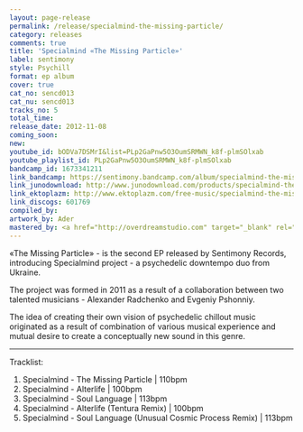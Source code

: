 ```yaml
---
layout: page-release
permalink: /release/specialmind-the-missing-particle/
category: releases
comments: true
title: 'Specialmind «The Missing Particle»'
label: sentimony
style: Psychill
format: ep album
cover: true
cat_no: sencd013
cat_nu: sencd013
tracks_no: 5
total_time: 
release_date: 2012-11-08
coming_soon: 
new: 
youtube_id: bODVa7DSMrI&list=PLp2GaPnw5O3OumSRMWN_k8f-plmSOlxab
youtube_playlist_id: PLp2GaPnw5O3OumSRMWN_k8f-plmSOlxab
bandcamp_id: 1673341211
link_bandcamp: https://sentimony.bandcamp.com/album/specialmind-the-missing-particle
link_junodownload: http://www.junodownload.com/products/specialmind-the-missing-particle/2078081-02
link_ektoplazm: http://www.ektoplazm.com/free-music/specialmind-the-missing-particle
link_discogs: 601769
compiled_by: 
artwork_by: Ader
mastered_by: <a href="http://overdreamstudio.com" target="_blank" rel="noopener">Makus (Overdream Studio)</a>
---
```


«The Missing Particle» - is the second EP released by Sentimony Records, introducing Specialmind project - a psychedelic downtempo duo from Ukraine.

The project was formed in 2011 as a result of a collaboration between two talented musicians - Alexander Radchenko and Evgeniy Pshonniy.

The idea of creating their own vision of psychedelic chillout music originated as a result of combination of various musical experience and mutual desire to create a conceptually new sound in this genre.

---
Tracklist:

01. Specialmind - The Missing Particle \| 110bpm
02. Specialmind - Alterlife \| 100bpm
03. Specialmind - Soul Language \| 113bpm
04. Specialmind - Alterlife (Tentura Remix) \| 100bpm
05. Specialmind - Soul Language (Unusual Cosmic Process Remix) \| 113bpm
